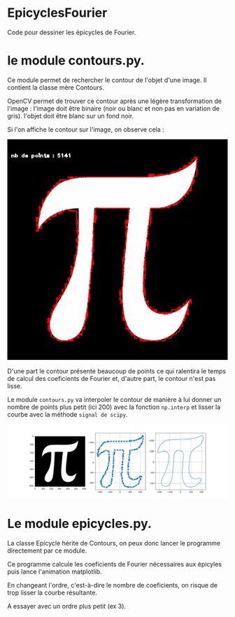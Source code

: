 # EpicyclesFourier

Code pour dessiner les épicycles de Fourier. 

# le module contours.py. 

Ce module permet de rechercher le contour de l'objet d'une image. Il contient la classe mère Contours. 

OpenCV permet de trouver ce contour après une légère transformation de l'image :
l'image doit être binaire (noir ou blanc et non pas en variation de gris). 
l'objet doit être blanc sur un fond noir. 

Si l'on affiche le contour sur l'image, on observe cela :

![Contours Image](image_originale.png)

D'une part le contour présente beaucoup de points ce qui ralentira le temps de calcul des coeficients de Fourier et, d'autre part, le contour n'est pas lisse. 

Le module `contours.py` va interpoler le contour de manière à lui donner un nombre de points plus petit (ici 200) avec la fonction `np.interp` et lisser la courbe avec la méthode `signal de scipy`. 

![Contours Image](resultat_contour.png)

# Le module epicycles.py. 

La classe Epicycle hérite de Contours, on peux donc lancer le programme directement par ce module. 

Ce programme calcule les coeficients de Fourier nécessaires aux épicyles puis lance l'animation matplotlib. 

En changeant l'ordre, c'est-à-dire le nombre de coeficients, on risque de trop lisser la courbe résultante. 

A essayer avec un ordre plus petit (ex 3). 



